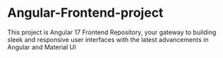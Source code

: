 # Angular-Frontend-project
This project is  Angular 17 Frontend Repository, your gateway to building sleek and responsive user interfaces with the latest advancements in Angular and Material UI
